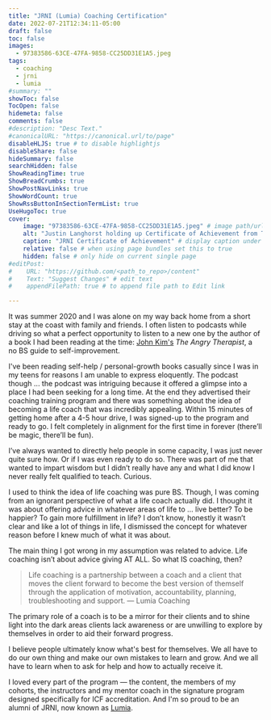 ```yaml
---
title: "JRNI (Lumia) Coaching Certification"
date: 2022-07-21T12:34:11-05:00
draft: false
toc: false
images:
  - 97383586-63CE-47FA-9858-CC25DD31E1A5.jpeg  
tags: 
  - coaching
  - jrni
  - lumia
#summary: ""
showToc: false
TocOpen: false
hidemeta: false
comments: false
#description: "Desc Text."
#canonicalURL: "https://canonical.url/to/page"
disableHLJS: true # to disable highlightjs
disableShare: false
hideSummary: false
searchHidden: false
ShowReadingTime: true
ShowBreadCrumbs: true
ShowPostNavLinks: true
ShowWordCount: true
ShowRssButtonInSectionTermList: true
UseHugoToc: true
cover:
    image: "97383586-63CE-47FA-9858-CC25DD31E1A5.jpeg" # image path/url
    alt: "Justin Langhorst holding up Certificate of Achievement from The JRNI Coaching Intensive" # alt text
    caption: "JRNI Certificate of Achievement" # display caption under cover
    relative: false # when using page bundles set this to true
    hidden: false # only hide on current single page
#editPost:
#    URL: "https://github.com/<path_to_repo>/content"
#    Text: "Suggest Changes" # edit text
#    appendFilePath: true # to append file path to Edit link

---
```


It was summer 2020 and I was alone on my way back home from a short stay at the coast with family and friends. I often listen to podcasts while driving so what a perfect opportunity to listen to a new one by the author of a book I had been reading at the time: [John Kim's](https://www.theangrytherapist.com) *The Angry Therapist*, a no BS guide to self-improvement.

I've been reading self-help / personal-growth books casually since I was in my teens for reasons I am unable to express eloquently. The podcast though ... the podcast was intriguing because it offered a glimpse into a place I had been seeking for a long time. At the end they advertised their coaching training program and there was something about the idea of becoming a life coach that was incredibly appealing. Within 15 minutes of getting home after a 4-5 hour drive, I was signed-up to the program and ready to go. I felt completely in alignment for the first time in forever (there’ll be magic, there’ll be fun).

I’ve always wanted to directly help people in some capacity, I was just never quite sure how. Or if I was even ready to do so. There was part of me that wanted to impart wisdom but I didn’t really have any and what I did know I never really felt qualified to teach. Curious.

I used to think the idea of life coaching was pure BS. Though, I was coming from an ignorant perspective of what a life coach actually did. I thought it was about offering advice in whatever areas of life to … live better? To be happier? To gain more fulfillment in life? I don’t know, honestly it wasn’t clear and like a lot of things in life, I dismissed the concept for whatever reason before I knew much of what it was about.

The main thing I got wrong in my assumption was related to advice. Life coaching isn’t about advice giving AT ALL. So what IS coaching, then?

> Life coaching is a partnership between a coach and a client that moves the client forward to become the best version of themself through the application of motivation, accountability, planning, troubleshooting and support. — Lumia Coaching

The primary role of a coach is to be a mirror for their clients and to shine light into the dark areas clients lack awareness or are unwilling to explore by themselves in order to aid their forward progress.

I believe people ultimately know what's best for themselves. We all have to do our own thing and make our own mistakes to learn and grow. And we all have to learn when to ask for help and how to actually receive it.

I loved every part of the program — the content, the members of my cohorts, the instructors and my mentor coach in the signature program designed specifically for ICF accreditation. And I'm so proud to be an alumni of JRNI, now known as [Lumia](https://www.lumiacoaching.com).
